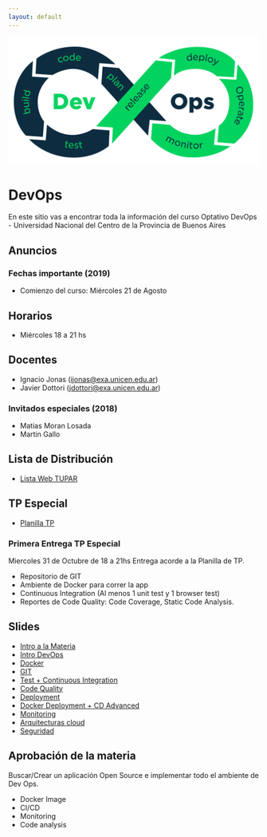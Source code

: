 ```yaml
---
layout: default
---
```



![DevOps](assets/img/devops.png)

# DevOps
En este sitio vas a encontrar toda la información del curso Optativo DevOps - Universidad Nacional del Centro de la Provincia de Buenos Aires


## Anuncios
<!-- Este Miercoles 29/05 hay clases de 18 a 21hs. -->


### Fechas importante (2019)
* Comienzo del curso: Miércoles 21 de Agosto

## Horarios
* Miércoles 18 a 21 hs

## Docentes
* Ignacio Jonas (ijonas@exa.unicen.edu.ar)
* Javier Dottori (jdottori@exa.unicen.edu.ar)
<!-- * Alejandro Perez (ajperez@exa.unicen.edu.ar) -->
### Invitados especiales (2018)
* Matias Moran Losada
* Martin Gallo

## Lista de Distribución
* [Lista Web TUPAR](https://groups.google.com/forum/#!forum/web-tupar)

## TP Especial
* [Planilla TP](https://docs.google.com/spreadsheets/d/1RZGINbcWps2Lm-d0Z0b-RoO-KRC3PB8GWJDxGUBf_8Q/edit?usp=sharing)
### Primera Entrega TP Especial
Miercoles 31 de Octubre de 18 a 21hs
Entrega acorde a la Planilla de TP.
- Repositorio de GIT
- Ambiente de Docker para correr la app
- Continuous Integration (Al menos 1 unit test y 1 browser test)
- Reportes de Code Quality: Code Coverage, Static Code Analysis.

## Slides
* [Intro a la Materia](https://docs.google.com/presentation/d/1cKNHMouFVnLyVN2r84s5ZPp4qrBTmOy6EnGaP0Zcp5Y/edit?usp=sharing)
* [Intro DevOps](https://docs.google.com/presentation/d/1NiAHg6OEWfenwKpXPR4GuF6BSpzooSRygwuvcb5zXNA/edit?usp=sharing)
* [Docker](https://docs.google.com/presentation/d/1Vy6YNAyf0m4TxSnXgDZQ6to3enJ4sABaNypviw_ApI0/edit?usp=sharing)
* [GIT](https://docs.google.com/presentation/d/1Zjg0tZ8OU1ZIfATVgRilxTdgDYOSC_lGRmHriaNdeqU/edit#slide=id.p73)
* [Test + Continuous Integration](https://docs.google.com/presentation/d/1ilapjhoV9VMpNLqBgxlXnOyr_jnvc8qoB4fZphOeUeI/edit?usp=sharing)
* [Code Quality](https://docs.google.com/presentation/d/1VGrtGOMmbNy-BBryiNqyVNKUKV59wwhbnLZUjSRGRtY/edit?usp=sharing)
* [Deployment](https://docs.google.com/presentation/d/1OaubIrUH7FYAnMmeA4aZJHnYOfZevtF0SYELhsAHR28/edit?usp=sharing)
* [Docker Deployment + CD Advanced](https://docs.google.com/presentation/d/1Mwwik_7Pn8tg8RT4e45s-CHzqegYWCGTMHVB_yqMFeQ/edit?usp=sharing)
* [Monitoring](https://docs.google.com/presentation/d/1Q__F1zU4AINvv-BlgXdw_VEjpuYcqviyOOxptU7bJoU/edit?usp=sharing)
* [Arquitecturas cloud](https://docs.google.com/presentation/d/1Q1BTRNfa88YZ0IjT9eSyLmYQkwXWAmkGlBULNSYwA58/edit?usp=sharing)
* [Seguridad](https://docs.google.com/presentation/d/1nt7FhkCwvfi7bWb1yP3fNTplQwJmdJZCdaJIVFOOjsg/edit?usp=sharing)



## Aprobación de la materia
Buscar/Crear un aplicación Open Source e implementar todo el ambiente de Dev Ops.
* Docker Image
* CI/CD
* Monitoring
* Code analysis 




